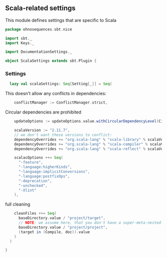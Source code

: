 ## Scala-related settings

This module defines settings that are specific to Scala


```scala
package ohnosequences.sbt.nice

import sbt._
import Keys._

import DocumentationSettings._

object ScalaSettings extends sbt.Plugin {
```

### Settings

```scala
  lazy val scalaSettings: Seq[Setting[_]] = Seq(
```

This doesn't allow any conflicts in dependencies:

```scala
    conflictManager := ConflictManager.strict,
```

Circular dependencies are prohibited

```scala
    updateOptions := updateOptions.value.withCircularDependencyLevel(CircularDependencyLevel.Error),

    scalaVersion := "2.11.7",
    // we don't want these versions to conflict:
    dependencyOverrides += "org.scala-lang" % "scala-library" % scalaVersion.value,
    dependencyOverrides += "org.scala-lang" % "scala-compiler" % scalaVersion.value,
    dependencyOverrides += "org.scala-lang" % "scala-reflect" % scalaVersion.value,

    scalacOptions ++= Seq(
      "-feature",
      "-language:higherKinds",
      "-language:implicitConversions",
      "-language:postfixOps",
      "-deprecation",
      "-unchecked",
      "-Xlint"
    ),
```

full cleaning

```scala
    cleanFiles ++= Seq(
      baseDirectory.value / "project/target",
      // NOTE: we assume here, that you don't have a super-meta-nested-sbt-project
      baseDirectory.value / "project/project",
      (target in (Compile, doc)).value
    )
  )

}

```




[main/scala/AssemblySettings.scala]: AssemblySettings.scala.md
[main/scala/DocumentationSettings.scala]: DocumentationSettings.scala.md
[main/scala/JavaSettings.scala]: JavaSettings.scala.md
[main/scala/MetadataSettings.scala]: MetadataSettings.scala.md
[main/scala/NiceProjectConfigs.scala]: NiceProjectConfigs.scala.md
[main/scala/ReleaseSettings.scala]: ReleaseSettings.scala.md
[main/scala/ResolverSettings.scala]: ResolverSettings.scala.md
[main/scala/ScalaSettings.scala]: ScalaSettings.scala.md
[main/scala/TagListSettings.scala]: TagListSettings.scala.md
[main/scala/WartremoverSettings.scala]: WartremoverSettings.scala.md